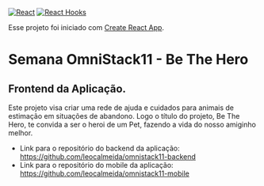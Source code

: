 [![React](https://img.shields.io/badge/React->=16.13.1-blue.svg)](https://reactjs.org/)
[![React Hooks](https://img.shields.io/badge/React_Hooks-Yes-81BEF7.svg)](https://reactjs.org/docs/hooks-intro.html)

Esse projeto foi iniciado com [Create React App](https://github.com/facebook/create-react-app).

# Semana OmniStack11 - Be The Hero
## Frontend da Aplicação.

Este projeto visa criar uma rede de ajuda e cuidados para animais de estimação em situações de abandono. 
Logo o título do projeto, Be The Hero, te convida a ser o heroi de um Pet, fazendo a vida do nosso amiginho melhor.

* Link para o repositório do backend da aplicação: https://github.com/leocalmeida/omnistack11-backend
* Link para o repositório do mobile da aplicação: https://github.com/leocalmeida/omnistack11-mobile
